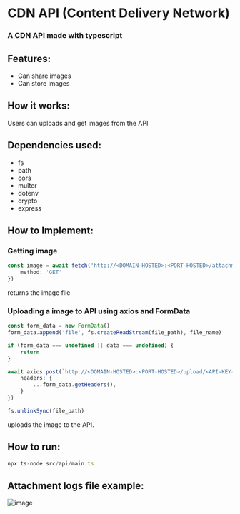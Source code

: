 # CDN API (Content Delivery Network)
### A CDN API made with typescript

## Features:
- Can share images
- Can store images

## How it works:
Users can uploads and get images from the API

## Dependencies used:
- fs
- path
- cors
- multer
- dotenv
- crypto
- express

## How to Implement:

### Getting image<br>
```ts
const image = await fetch('http://<DOMAIN-HOSTED>:<PORT-HOSTED>/attachment/<FILE-NAME>', {
    method: 'GET'
})
```
returns the image file

### Uploading a image to API using axios and FormData
```ts
const form_data = new FormData()
form_data.append('file', fs.createReadStream(file_path), file_name)

if (form_data === undefined || data === undefined) {
    return
}

await axios.post(`http://<DOMAIN-HOSTED>:<PORT-HOSTED>/upload/<API-KEY>`, form_data, {
    headers: {
        ...form_data.getHeaders(),
    }
})

fs.unlinkSync(file_path)
```
uploads the image to the API.

## How to run:<br>
```ts
npx ts-node src/api/main.ts
```

## Attachment logs file example:
![image](https://github.com/user-attachments/assets/df8ec202-8ba3-422b-babc-5efe828aceea)

